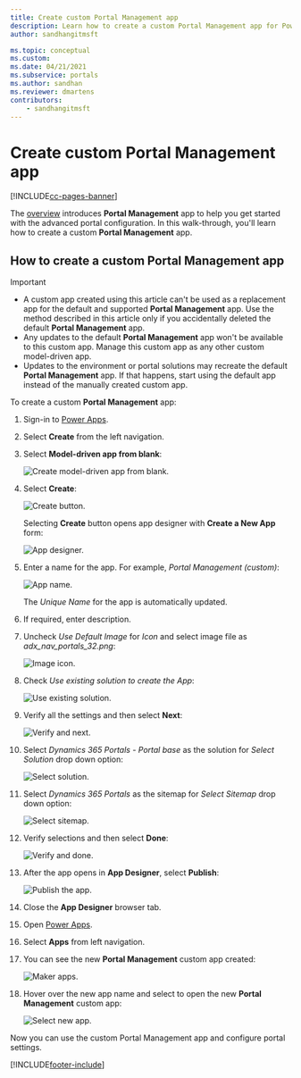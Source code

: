```yaml
---
title: Create custom Portal Management app
description: Learn how to create a custom Portal Management app for Power Apps portal.
author: sandhangitmsft

ms.topic: conceptual
ms.custom: 
ms.date: 04/21/2021
ms.subservice: portals
ms.author: sandhan
ms.reviewer: dmartens
contributors:
    - sandhangitmsft
---
```


# Create custom Portal Management app


[!INCLUDE[cc-pages-banner](../../../includes/cc-pages-banner.md)]

The [overview](configure-portal.md) introduces **Portal Management** app to help you get started with the advanced portal configuration. In this walk-through, you'll learn how to create a custom **Portal Management** app.

## How to create a custom Portal Management app

> [!IMPORTANT]
> - A custom app created using this article can't be used as a replacement app for the default and supported **Portal Management** app. Use the method described in this article only if you accidentally deleted the default **Portal Management** app.
> - Any updates to the default **Portal Management** app won't be available to this custom app. Manage this custom app as any other custom model-driven app.
> - Updates to the environment or portal solutions may recreate the default **Portal Management** app. If that happens, start using the default app instead of the manually created custom app.

To create a custom **Portal Management** app:

1. Sign-in to [Power Apps](https://make.powerapps.com).

1. Select **Create** from the left navigation.

1. Select **Model-driven app from blank**:

    ![Create model-driven app from blank.](media/create-model-driven-app.png)

1. Select **Create**:

    ![Create button.](media/create-button.png)

    Selecting **Create** button opens app designer with **Create a New App** form:

    ![App designer.](media/app-designer.png)

1. Enter a name for the app. For example, *Portal Management (custom)*:

    ![App name.](media/app-name.png)

    The *Unique Name* for the app is automatically updated. 

1. If required, enter description.

1. Uncheck *Use Default Image* for *Icon* and select image file as *adx_nav_portals_32.png*:

    ![Image icon.](media/icon.png)

1. Check *Use existing solution to create the App*:

    ![Use existing solution.](media/use-existing-solution.png)

1. Verify all the settings and then select **Next**:

    ![Verify and next.](media/verify-next.png)

1. Select *Dynamics 365 Portals - Portal base* as the solution for *Select Solution* drop down option:

    ![Select solution.](media/select-solution.png)

1. Select *Dynamics 365 Portals* as the sitemap for *Select Sitemap* drop down option:

    ![Select sitemap.](media/select-sitemap.png)

1. Verify selections and then select **Done**:

    ![Verify and done.](media/verify-done.png)

1. After the app opens in **App Designer**, select **Publish**:

    ![Publish the app.](media/publish.png)

1. Close the **App Designer** browser tab.

1. Open [Power Apps](https://make.powerapps.com).

1. Select **Apps** from left navigation.

1. You can see the new **Portal Management** custom app created:

    ![Maker apps.](media/maker-apps.png)

1. Hover over the new app name and select to open the new **Portal Management** custom app:

    ![Select new app.](media/select-pma.png)

Now you can use the custom Portal Management app and configure portal settings.


[!INCLUDE[footer-include](../../../includes/footer-banner.md)]
